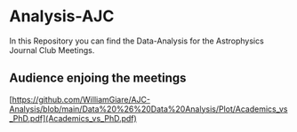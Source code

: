 # Analysis-AJC
In this Repository you can find the Data-Analysis for the Astrophysics Journal Club Meetings.

## Audience enjoing the meetings
[https://github.com/WilliamGiare/AJC-Analysis/blob/main/Data%20%26%20Data%20Analysis/Plot/Academics_vs_PhD.pdf](Academics_vs_PhD.pdf)
